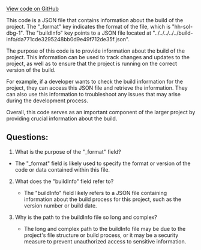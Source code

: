 [View code on GitHub](zoo-labs/zoo/blob/master/contracts/artifacts/@openzeppelin/contracts-upgradeable/proxy/ERC1967/ERC1967UpgradeUpgradeable.sol/ERC1967UpgradeUpgradeable.dbg.json)

This code is a JSON file that contains information about the build of the project. The "_format" key indicates the format of the file, which is "hh-sol-dbg-1". The "buildInfo" key points to a JSON file located at "../../../../../build-info/da771cde3295248bb0d9e49f712de35f.json". 

The purpose of this code is to provide information about the build of the project. This information can be used to track changes and updates to the project, as well as to ensure that the project is running on the correct version of the build. 

For example, if a developer wants to check the build information for the project, they can access this JSON file and retrieve the information. They can also use this information to troubleshoot any issues that may arise during the development process. 

Overall, this code serves as an important component of the larger project by providing crucial information about the build.
## Questions: 
 1. What is the purpose of the "_format" field?
   - The "_format" field is likely used to specify the format or version of the code or data contained within this file.

2. What does the "buildInfo" field refer to?
   - The "buildInfo" field likely refers to a JSON file containing information about the build process for this project, such as the version number or build date.

3. Why is the path to the buildInfo file so long and complex?
   - The long and complex path to the buildInfo file may be due to the project's file structure or build process, or it may be a security measure to prevent unauthorized access to sensitive information.